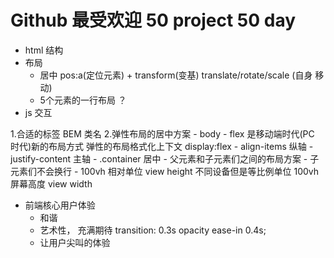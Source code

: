 # Github 最受欢迎 50 project 50 day
- html 结构
- 布局
    - 居中
        pos:a(定位元素) + transform(变基) translate/rotate/scale (自身 移动)
    - 5个元素的一行布局 ？
- js 交互

1.合适的标签 BEM 类名
2.弹性布局的居中方案
    - body
    - flex 是移动端时代(PC 时代)新的布局方式
        弹性的布局格式化上下文 display:flex
        - align-items 纵轴
        - justify-content 主轴
        - .container 居中
        - 父元素和子元素们之间的布局方案
            - 子元素们不会换行
    - 100vh 相对单位
        view height 不同设备但是等比例单位 100vh 屏幕高度
        view width

- 前端核心用户体验
    - 和谐
    - 艺术性，  充满期待
    transition: 0.3s opacity ease-in 0.4s;
    - 让用户尖叫的体验
    